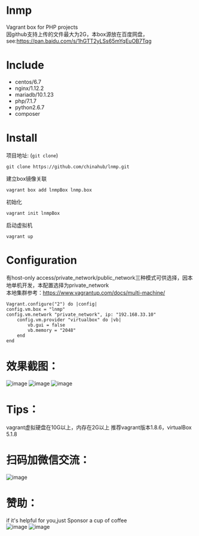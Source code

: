 # lnmp
Vagrant box for PHP projects  
因github支持上传的文件最大为2G，本box源放在百度网盘，see:https://pan.baidu.com/s/1hGTT2yLSs65mYqEuOB7Tqg

# Include
*  centos/6.7
*  nginx/1.12.2
*  mariadb/10.1.23
*  php/7.1.7
*  python2.6.7
*  composer

# Install
项目地址: (`git clone`)
```
git clone https://github.com/chinahub/lnmp.git
```
建立box镜像关联
```
vagrant box add lnmpBox lnmp.box
```
初始化
```
vagrant init lnmpBox
```
启动虚拟机
```
vagrant up
```

# Configuration
有host-only access/private_network/public_network三种模式可供选择，因本地单机开发，本配置选择为private_network  
本地集群参考：https://www.vagrantup.com/docs/multi-machine/
```
Vagrant.configure("2") do |config|
config.vm.box = "lnmp"
config.vm.network "private_network", ip: "192.168.33.10"
	config.vm.provider "virtualbox" do |vb|
		vb.gui = false
		vb.memory = "2048"
	end
end
```

# 效果截图：
![image](https://ragonli.com/statics/images/version.png)
![image](https://ragonli.com/statics/images/phpinfo.png)
![image](https://ragonli.com/statics/images/p.png)

# Tips：
vagrant虚拟硬盘在10G以上，内存在2G以上
推荐vagrant版本1.8.6，virtualBox 5.1.8

# 扫码加微信交流：
![image](https://ragonli.com/statics/images/ligang.png)

# 赞助：
if it's helpful for you,just Sponsor a cup of coffee  
![image](https://ragonli.com/statics/images/ali_pay.png)
![image](https://ragonli.com/statics/images/wechat_pay.png)

